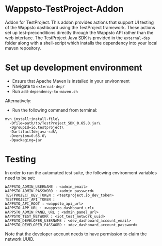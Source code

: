 # Wappsto-TestProject-Addon
Addon for TestProject. This addon provides actions that support UI testing of the Wappsto dashboard using the TestProject framework. These actions set up test-preconditions directly through the Wappsto API rather than the web interface. The TestProject Java SDK is provided in the `external-dep` folder along with a shell-script which installs the dependency into your local maven repository.

# Set up development environment
* Ensure that Apache Maven is installed in your environment
* Navigate to `external-dep/`
* Run `add-dependency-to-maven.sh`

Alternatively:
* Run the following command from terminal:
```
mvn install:install-file\
  -Dfile=path/to/TestProject_SDK_0.65.0.jar\
  -DgroupId=io.testproject\
  -DartifactId=java-sdk\
  -Dversion=0.65.0\
  -Dpackaging=jar
```

# Testing
In order to run the automated test suite, the following environment variables need to be set:
```
WAPPSTO_ADMIN_USERNAME : <admin_email>
WAPPSTO_ADMIN_PASSWORD : <admin_password>
TESTPROJECT_DEV_TOKEN : <testproject.io_dev_token>
TESTPROJECT_API_TOKEN : 
WAPPSTO_API_ROOT : <wappsto_api_url>
WAPPSTO_APP_URL : <wappsto_dashboard_url>
WAPPSTO_ADMIN_PANEL_URL : <admin_panel_url>
WAPPSTO_TEST_NETWORK : <iot_test_network_uuid>
WAPPSTO_DEVELOPER_USERNAME : <dev_dashboard_account_email>
WAPPSTO_DEVELOPER_PASSWORD : <dev_dashboard_account_password>
```
Note that the developer account needs to have permission to claim the network UUID.
